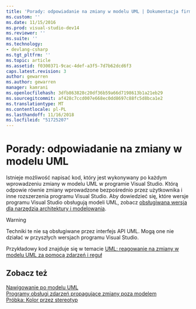 ```yaml
---
title: 'Porady: odpowiadanie na zmiany w modelu UML | Dokumentacja firmy Microsoft'
ms.custom: ''
ms.date: 11/15/2016
ms.prod: visual-studio-dev14
ms.reviewer: ''
ms.suite: ''
ms.technology:
- devlang-csharp
ms.tgt_pltfrm: ''
ms.topic: article
ms.assetid: f0300371-9cac-4def-a3f5-7d7b62dcd6f3
caps.latest.revision: 3
author: gewarren
ms.author: gewarren
manager: kamrani
ms.openlocfilehash: 3dfb863828c20df36b59a66d7198613b1a21eb29
ms.sourcegitcommit: af428c7ccd007e668ec0dd8697c88fc5d8bca1e2
ms.translationtype: MT
ms.contentlocale: pl-PL
ms.lasthandoff: 11/16/2018
ms.locfileid: "51725207"
---
```

# <a name="how-to-respond-to-changes-in-a-uml-model"></a>Porady: odpowiadanie na zmiany w modelu UML
Istnieje możliwość napisać kod, który jest wykonywany po każdym wprowadzeniu zmiany w modelu UML w programie Visual Studio. Którą odpowie równie zmiany wprowadzone bezpośrednio przez użytkownika i inne rozszerzenia programu Visual Studio. Aby dowiedzieć się, które wersje programu Visual Studio obsługują modeli UML, zobacz [obsługiwana wersja dla narzędzia architektury i modelowania](../modeling/what-s-new-for-design-in-visual-studio.md#VersionSupport).  
  
> [!WARNING]
>  Techniki te nie są obsługiwane przez interfejs API UML. Mogą one nie działać w przyszłych wersjach programu Visual Studio.  
  
 Przykładowy kod znajduje się w temacie [UML: reagowanie na zmiany w modelu UML za pomocą zdarzeń i reguł](http://code.msdn.microsoft.com/UML-Responding-to-changes-c024cd4b)  
  
## <a name="see-also"></a>Zobacz też  
 [Nawigowanie po modelu UML](../modeling/navigate-the-uml-model.md)   
 [Programy obsługi zdarzeń propagujące zmiany poza modelem](../modeling/event-handlers-propagate-changes-outside-the-model.md)   
 [Próbka: Kolor przez stereotyp](http://go.microsoft.com/fwlink/?LinkId=213841)